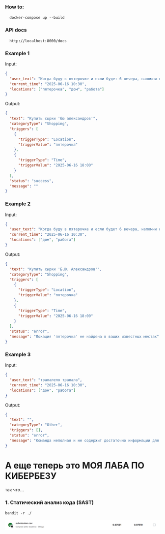 ### How to:
```
  docker-compose up --build
```

### API docs
```
  http://localhost:8000/docs
```

### Example 1
Input:
```json
{
  "user_text": "Когда буду в пятерочке и если будет 6 вечера, напомни купить сырки бю александров",
  "current_time": "2025-06-16 10:30",
  "locations": ["пятерочка", "дом", "работа"]
}
```

Output:
```json
{
  "text": "Купить сырки 'бю александров'",
  "categoryType": "Shopping",
  "triggers": [
    {
      "triggerType": "Location",
      "triggerValue": "пятерочка"
    },
    {
      "triggerType": "Time",
      "triggerValue": "2025-06-16 18:00"
    }
  ],
  "status": "success",
  "message": ""
}
```


### Example 2
Input:
```json
{
  "user_text": "Когда буду в пятерочке и если будет 6 вечера, напомни купить сырки бю александров",
  "current_time": "2025-06-16 10:30",
  "locations": ["дом", "работа"]
}
```

Output:
```json
{
  "text": "Купить сырки 'Б.Ю. Александров'",
  "categoryType": "Shopping",
  "triggers": [
    {
      "triggerType": "Location",
      "triggerValue": "пятерочка"
    },
    {
      "triggerType": "Time",
      "triggerValue": "2025-06-16 18:00"
    }
  ],
  "status": "error",
  "message": "Локация 'пятерочка' не найдена в ваших известных местах" 
}
```

### Example 3
Input:
```json
{
  "user_text": "тралалело тралала",
  "current_time": "2025-06-16 10:30",
  "locations": ["дом", "работа"]
}
```

Output:
```json
{
  "text": "",
  "categoryType": "Other",
  "triggers": [],
  "status": "error",
  "message": "Команда неполная и не содержит достаточно информации для создания напоминания"
}
```

# А еще теперь это МОЯ ЛАБА ПО КИБЕРБЕЗУ
так что...

### 1. Статический анализ кода (SAST)
```
bandit -r ./
```

<img src="https://github.com/VictoriaKlyueva/Ru-texts-normalization-with-triton-inference-server/blob/readme/images/kaggle_leaderboard_screen">
